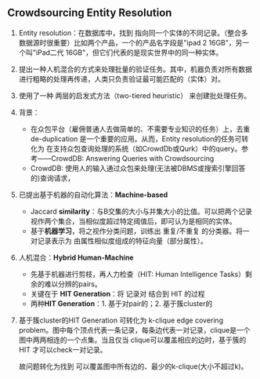 ## Crowdsourcing Entity Resolution

1. Entity resolution：在数据库中，找到 指向同一个实体的不同记录。（整合多数据源时很重要）比如两个产品，一个的产品名字段是"ipad 2 16GB"，另一个叫"iPad二代 16GB"，但它们代表的是现实世界中的同一种实体。
2. 提出一种人机混合的方式来处理批量的验证任务。其中，机器负责对所有数据进行粗略的处理再传递，人类只负责验证最可能匹配的（实体）对。
3. 使用了一种 两层的启发式方法（two-tiered heuristic） 来创建批处理任务。
4. 背景：
   - 在众包平台（雇佣普通人去做简单的、不需要专业知识的任务）上，去重de-duplication 是一个重要的应用。从而，Entity resolution的任务可转化为 在支持众包查询处理的系统（如CrowdDb或Qurk）中的query。参考——CrowdDB: Answering Queries with Crowdsourcing
   - CrowdDB: 使用人的输入通过众包来处理(无法被DBMS或搜索引擎回答的)查询请求，
5. 已提出基于机器的自动化算法：**Machine-based** 
   - Jaccard **similarity**：与B交集的大小与并集大小的比值。可以把两个记录视作两个集合，当相似度超过特定阈值后，即可认为是相同的实体。
   - 基于**机器学习**，将之视作分类问题，训练出 重复/不重复 的分类器。将一对记录表示为 由属性相似度组成的特征向量（部分属性）。

6. 人机混合：**Hybrid Human-Machine**
   - 先基于机器进行剪枝，再人力检查（HIT: Human Intelligence Tasks）剩余的难以分辨的pairs。
   - 关键在于 **HIT Generation**：将 记录对 结合到 HIT 的过程
   - 两种**HIT Generation**：1. 基于对pair的；2. 基于簇cluster的

7. 基于簇cluster的HIT Generation 可转化为 k-clique edge covering problem。图中每个顶点代表一条记录，每条边代表一对记录，clique是一个图中两两相连的一个点集。当且仅当 clique可以覆盖相应的边时，基于簇的HIT 才可以check一对记录。

   故问题转化为找到 可以覆盖图中所有边的、最少的k-clique(大小不超过k)。



